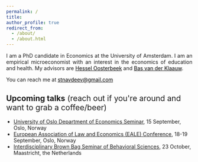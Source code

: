 ```yaml
---
permalink: /
title: 
author_profile: true
redirect_from: 
  - /about/
  - /about.html
---
```


<p align="justify">  
I am a PhD candidate in Economics at the University of Amsterdam. I am an empirical microeconomist with an interest in the economics of education and health. My advisors are <a href="https://oosterbeek.economists.nl" style="color: black;">Hessel Oosterbeek</a> and <a href="https://sites.google.com/view/basvanderklaauw/home" style="color: black;">Bas van der Klaauw</a>.
</p>
<p align="justify">
You can reach me at <a href="mailto:stnavdeev@gmail.com" style="color: black;">stnavdeev@gmail.com</a>
</p>
<h2 style="margin-top: 30px; font-weight: normal; text-align: left;">
  <strong>Upcoming talks</strong> (reach out if you're around and want to grab a coffee/beer)
</h2>

<ul style="margin-top: 7.5px; margin-left: 0px; padding-left: 20px;">
  <li><a href="https://www.sv.uio.no/econ/english/research/news-and-events/events/guest-lectures-seminars/department-seminar/2025/2025-09-15-avdeev" target="_blank">University of Oslo Department of Economics Seminar</a>, 15 September, Oslo, Norway</li>
  <li><a href="https://eale.org/conference/eale-2025-oslo/general-information" target="_blank">European Association of Law and Economics (EALE) Conference</a>, 18-19 September, Oslo, Norway</li>
  <li><a href="https://sbe.maastrichtuniversity.nl/neuroeconomics/brownbag-seminar/" target="_blank">Interdisciplinary Brown Bag Seminar of Behavioral Sciences</a>, 23 October, Maastricht, the Netherlands</li>
</ul>
